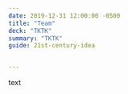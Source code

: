 ```yaml
---
date: 2019-12-31 12:00:00 -0500
title: "Team"
deck: "TKTK"
summary: "TKTK"
guide: 21st-century-idea


---
```


text
